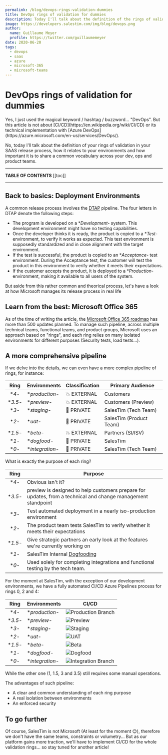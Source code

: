```yaml
---
permalink: /blog/devops-rings-validation-dummies
title: DevOps rings of validation for dummies
description: Today I'll talk about the definition of the rings of validation in your SAAS release process, and how important it is to share a common vocabulary across your dev, ops and product teams.
image: https://developers.salestim.com/img/blog/devops.png
author:
  name: Guillaume Meyer
  profile: https://twitter.com/guillaumemeyer
date: 2020-06-20
tags:
  - devops
  - saas
  - azure
  - microsoft-365
  - microsoft-teams
---
```


# DevOps rings of validation for dummies
<BlogHeadline />
Yes, I just used the magical keyword / hashtag / buzzword... "DevOps". But this article is not about [CI/CD](https://en.wikipedia.org/wiki/CI/CD) or its technical implementation with [Azure DevOps](https://azure.microsoft.com/en-us/services/DevOps/).

No, today I'll talk about the definition of your rings of validation in your SAAS release process, how it relates to your environments and how important it is to share a common vocabulary across your dev, ops and product teams.

---
**TABLE OF CONTENTS**
[[toc]]

---

## Back to basics: Deployment Environments
A common release process involves the [DTAP](https://en.wikipedia.org/wiki/Development,_testing,_acceptance_and_production) pipeline. The four letters in DTAP denote the following steps:
- The program is developed on a **Development*- system. This development environment might have no testing capabilities.
- Once the developer thinks it is ready, the product is copied to a **Test*- environment, to verify it works as expected. This test environment is supposedly standardized and in close alignment with the target environment.
- If the test is successful, the product is copied to an **Acceptance*- test environment. During the Acceptance test, the customer will test the product in this environment to verify whether it meets their expectations.
- If the customer accepts the product, it is deployed to a **Production*- environment, making it available to all users of the system.

But aside from this rather common and theorical process, let's have a look at how Microsoft manages its release process in real life

## Learn from the best: Microsoft Office 365
As of the time of writing the article, the [Microsoft Office 365 roadmap](https://www.microsoft.com/en-us/microsoft-365/roadmap?rtc=2&filters=O365) has more than 500 updates planned. To manage such pipeline, across multiple technical teams, functional teams, and product groups, Microsoft uses an approach based on "rings", and each ring relies on many isolated environments for different purposes (Security tests, load tests...).

## A more comprehensive pipeline
If we delve into the details, we can even have a more complex pipeline of rings, for instance:

| Ring | Environments | Classification | Primary Audience |
|:----:|--------------|----------------|------------------|
| **4*- | **production*- | 💥 EXTERNAL | Customers |
| **3.5*- | **preview*- | 💥 EXTERNAL | Customers (Preview) |
| **3*- | **staging*- | 🔐 PRIVATE | SalesTim (Tech Team) |
| **2*- | **uat*- | 🔐 PRIVATE | SalesTim (Product Team) |
| **1.5*- | **beta*- | 💥 EXTERNAL | Partners (SI/ISV) |
| **1*- | **dogfood*- | 🔐 PRIVATE | SalesTim |
| **0*- | **integration*- | 🔐 PRIVATE | SalesTim (Tech Team) |

What is exactly the purpose of each ring?

| Ring | Purpose |
|:----:|---------|
| **4*- | Obvious isn't it? |
| **3.5*- | preview is designed to help customers prepare for updates, from a technical and change management standpoint |
| **3*- | Test automated deployment in a nearly iso-production environment |
| **2*- | The product team tests SalesTim to verify whether it meets their expectations |
| **1.5*- | Give strategic partners an early look at the features we're currently working on |
| **1*- | SalesTim Internal [Dogfooding](https://en.wikipedia.org/wiki/Eating_your_own_dog_food) |
| **0*- | Used solely for completing integrations and functional testing by the tech team. |

For the moment at SalesTim, with the exception of our development environments, we have a fully automated CI/CD Azure Pipelines process for rings 0, 2 and 4:

| Ring | Environments | CI/CD |
|:----:|--------------|-------|
| **4*- | **production*- | ![Production Branch](https://img.shields.io/badge/Production-CD-success.svg?logo=azureDevOps) | 
| **3.5*- | **preview*- | ![Preview](https://img.shields.io/badge/Preview-None-red.svg?logo=azureDevOps) |
| **3*- | **staging*- | ![Staging](https://img.shields.io/badge/Staging-None-red.svg?logo=azureDevOps) |
| **2*- | **uat*- | ![UAT](https://img.shields.io/badge/UAT-CD-success.svg?logo=azureDevOps) |
| **1.5*- | **beta*- | ![Beta](https://img.shields.io/badge/Beta-None-red.svg?logo=azureDevOps) |
| **1*- | **dogfood*- | ![Dogfood](https://img.shields.io/badge/Dogfood-None-red.svg?logo=azureDevOps) |
| **0*- | **integration*- | ![Integration Branch](https://img.shields.io/badge/Integration-CI/CD-success.svg?logo=azureDevOps)  |

While the other one (1, 1.5, 3 and 3.5) still requires some manual operations.  

The advantages of such pipeline:
- A clear and common understanding of each ring purpose
- A real isolation between environments
- An enforced security

## To go further
Of course, SalesTim is not Microsoft (At least for the moment 😉), therefore we don't have the same teams, constraints or volumetry... But as our platform gains more traction, we'll have to implement CI/CD for the whole validation rings... so stay tuned for another article!

<Comments />
